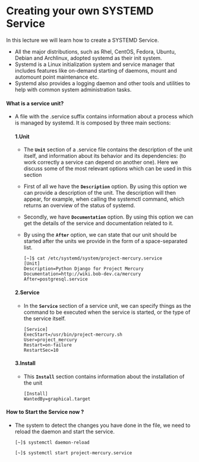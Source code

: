 # Creating your own SYSTEMD Service

In this lecture we will learn how to create a SYSTEMD Service.
- All the major distributions, such as Rhel, CentOS, Fedora, Ubuntu, Debian and Archlinux, adopted systemd as their init system.
- Systemd is a Linux initialization system and service manager that includes features like on-demand starting of daemons, mount and automount point maintenance etc.
- Systemd also provides a logging daemon and other tools and utilities to help with common system administration tasks.

#### What is a service unit? 

- A file with the .service suffix contains information about a process which is managed by systemd. It is composed by three main sections:

  #### 1.Unit

  - The **`Unit`** section of a .service file contains the description of the unit itself, and information about its behavior and its dependencies: (to work correctly a service can depend on another one). Here we discuss some of the most relevant options which can be used in this section
  - First of all we have the **`Description`** option. By using this option we can provide a description of the unit. The description will then appear, for example, when calling the systemctl command, which returns an overview of the status of systemd.
  - Secondly, we have **`Documentation`** option. By using this option we can get the details of the service and documentation related to it.
  - By using the **`After`** option, we can state that our unit should be started after the units we provide in the form of a space-separated list.

    ```
    [~]$ cat /etc/systemd/system/project-mercury.service
    [Unit]
    Description=Python Django for Project Mercury
    Documentation=http://wiki.bob-dev.ca/mercury
    After=postgresql.service
    ```


  #### 2.Service

  - In the **`Service`** section of a service unit, we can specify things as the command to be executed when the service is started, or the type of the service itself.

    ```
    [Service]
    ExecStart=/usr/bin/project-mercury.sh
    User=project_mercury
    Restart=on-failure
    RestartSec=10
    ```

  #### 3.Install

  - This **`Install`** section contains information about the installation of the unit

    ```
    [Install]
    WantedBy=graphical.target
    ```

#### How to Start the Service now ?

- The system to detect the changes you have done in the file, we need to reload the daemon and start the service.

  ```
  [~]$ systemctl daemon-reload

  [~]$ systemctl start project-mercury.service
  ```